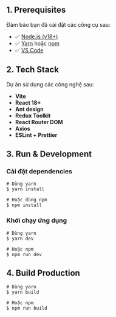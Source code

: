 ## 1. Prerequisites

Đảm bảo bạn đã cài đặt các công cụ sau:

- ✅ [Node.js (v18+)](https://nodejs.org/)
- ✅ [Yarn](https://classic.yarnpkg.com/lang/en/) hoặc [npm](https://www.npmjs.com/)
- ✅ [VS Code](https://code.visualstudio.com/)

## 2. Tech Stack
Dự án sử dụng các công nghệ sau:

- **Vite**
- **React 18+**
- **Ant design** 
- **Redux Toolkit** 
- **React Router DOM**
- **Axios**
- **ESLint + Prettier**

## 3. Run & Development

### Cài đặt dependencies

```
# Dùng yarn
$ yarn install

# Hoặc dùng npm
$ npm install
```

### Khởi chạy ứng dụng

```
# Dùng yarn
$ yarn dev

# Hoặc npm
$ npm run dev
```

## 4. Build Production

```
# Dùng yarn
$ yarn build

# Hoặc npm
$ npm run build
```

